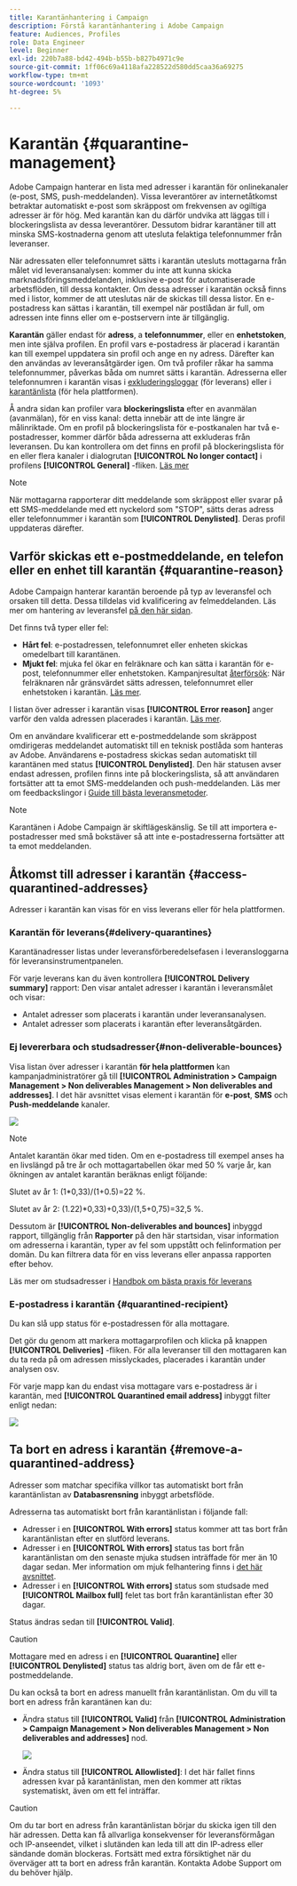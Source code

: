 ```yaml
---
title: Karantänhantering i Campaign
description: Förstå karantänhantering i Adobe Campaign
feature: Audiences, Profiles
role: Data Engineer
level: Beginner
exl-id: 220b7a88-bd42-494b-b55b-b827b4971c9e
source-git-commit: 1ff06c69a4118afa228522d580dd5caa36a69275
workflow-type: tm+mt
source-wordcount: '1093'
ht-degree: 5%

---
```


# Karantän {#quarantine-management}

Adobe Campaign hanterar en lista med adresser i karantän för onlinekanaler (e-post, SMS, push-meddelanden). Vissa leverantörer av internetåtkomst betraktar automatiskt e-post som skräppost om frekvensen av ogiltiga adresser är för hög. Med karantän kan du därför undvika att läggas till i blockeringslista av dessa leverantörer. Dessutom bidrar karantäner till att minska SMS-kostnaderna genom att utesluta felaktiga telefonnummer från leveranser.

När adressaten eller telefonnumret sätts i karantän utesluts mottagarna från målet vid leveransanalysen: kommer du inte att kunna skicka marknadsföringsmeddelanden, inklusive e-post för automatiserade arbetsflöden, till dessa kontakter. Om dessa adresser i karantän också finns med i listor, kommer de att uteslutas när de skickas till dessa listor. En e-postadress kan sättas i karantän, till exempel när postlådan är full, om adressen inte finns eller om e-postservern inte är tillgänglig.

<!--For more on best practices to secure and optimize your deliveries, refer to [this page](delivery-best-practices.md).-->

**Karantän** gäller endast för **adress**, a **telefonnummer**, eller en **enhetstoken**, men inte själva profilen. En profil vars e-postadress är placerad i karantän kan till exempel uppdatera sin profil och ange en ny adress. Därefter kan den användas av leveransåtgärder igen. Om två profiler råkar ha samma telefonnummer, påverkas båda om numret sätts i karantän. Adresserna eller telefonnumren i karantän visas i [exkluderingsloggar](#delivery-quarantines) (för leverans) eller i [karantänlista](#non-deliverable-bounces) (för hela plattformen).

Å andra sidan kan profiler vara **blockeringslista** efter en avanmälan (avanmälan), för en viss kanal: detta innebär att de inte längre är målinriktade. Om en profil på blockeringslista för e-postkanalen har två e-postadresser, kommer därför båda adresserna att exkluderas från leveransen. Du kan kontrollera om det finns en profil på blockeringslista för en eller flera kanaler i dialogrutan **[!UICONTROL No longer contact]** i profilens **[!UICONTROL General]** -fliken. [Läs mer](../audiences/view-profiles.md)

>[!NOTE]
>
>När mottagarna rapporterar ditt meddelande som skräppost eller svarar på ett SMS-meddelande med ett nyckelord som &quot;STOP&quot;, sätts deras adress eller telefonnummer i karantän som **[!UICONTROL Denylisted]**. Deras profil uppdateras därefter.

<!--For the email channel, email addresses are quarantined. For the mobile app channel, device tokens are quarantined. For the SMS channel, phone numbers are quarantined.?-->

## Varför skickas ett e-postmeddelande, en telefon eller en enhet till karantän {#quarantine-reason}

Adobe Campaign hanterar karantän beroende på typ av leveransfel och orsaken till detta. Dessa tilldelas vid kvalificering av felmeddelanden. Läs mer om hantering av leveransfel [på den här sidan](delivery-failures.md).

Det finns två typer eller fel:

* **Hårt fel**: e-postadressen, telefonnumret eller enheten skickas omedelbart till karantänen.
* **Mjukt fel**: mjuka fel ökar en felräknare och kan sätta i karantän för e-post, telefonnummer eller enhetstoken. Kampanjresultat [återförsök](delivery-failures.md#retries): När felräknaren når gränsvärdet sätts adressen, telefonnumret eller enhetstoken i karantän. [Läs mer](delivery-failures.md#retries).

I listan över adresser i karantän visas **[!UICONTROL Error reason]** anger varför den valda adressen placerades i karantän. [Läs mer](#identifying-quarantined-addresses-for-the-entire-platform).


Om en användare kvalificerar ett e-postmeddelande som skräppost omdirigeras meddelandet automatiskt till en teknisk postlåda som hanteras av Adobe. Användarens e-postadress skickas sedan automatiskt till karantänen med status **[!UICONTROL Denylisted]**.    Den här statusen avser endast adressen, profilen finns inte på blockeringslista, så att användaren fortsätter att ta emot SMS-meddelanden och push-meddelanden. Läs mer om feedbackslingor i [Guide till bästa leveransmetoder](https://experienceleague.adobe.com/docs/deliverability-learn/deliverability-best-practice-guide/transition-process/infrastructure.html#feedback-loops).

>[!NOTE]
>
>Karantänen i Adobe Campaign är skiftlägeskänslig.    Se till att importera e-postadresser med små bokstäver så att inte e-postadresserna fortsätter att ta emot meddelanden.

## Åtkomst till adresser i karantän {#access-quarantined-addresses}

Adresser i karantän kan visas för en viss leverans eller för hela plattformen.

### Karantän för leverans{#delivery-quarantines}

Karantänadresser listas under leveransförberedelsefasen i leveransloggarna för leveransinstrumentpanelen.

För varje leverans kan du även kontrollera **[!UICONTROL Delivery summary]** rapport: Den visar antalet adresser i karantän i leveransmålet och visar:

* Antalet adresser som placerats i karantän under leveransanalysen.
* Antalet adresser som placerats i karantän efter leveransåtgärden.

### Ej levererbara och studsadresser{#non-deliverable-bounces}

Visa listan över adresser i karantän **för hela plattformen** kan kampanjadministratörer gå till  **[!UICONTROL Administration > Campaign Management > Non deliverables Management > Non deliverables and addresses]**. I det här avsnittet visas element i karantän för **e-post**, **SMS** och **Push-meddelande** kanaler.

![](assets/tech-quarantine.png)

>[!NOTE]
>
>Antalet karantän ökar med tiden. Om en e-postadress till exempel anses ha en livslängd på tre år och mottagartabellen ökar med 50 % varje år, kan ökningen av antalet karantän beräknas enligt följande:
>
>Slutet av år 1: (1&#42;0,33)/(1+0.5)=22 %.
>
>Slutet av år 2: (1.22)&#42;0,33)+0,33)/(1,5+0,75)=32,5 %.

Dessutom är **[!UICONTROL Non-deliverables and bounces]** inbyggd rapport, tillgänglig från **Rapporter** på den här startsidan, visar information om adresserna i karantän, typer av fel som uppstått och felinformation per domän. Du kan filtrera data för en viss leverans eller anpassa rapporten efter behov.

Läs mer om studsadresser i [Handbok om bästa praxis för leverans](https://experienceleague.adobe.com/docs/deliverability-learn/deliverability-best-practice-guide/metrics-for-deliverability/bounces.html)

### E-postadress i karantän {#quarantined-recipient}

Du kan slå upp status för e-postadressen för alla mottagare.

Det gör du genom att markera mottagarprofilen och klicka på knappen **[!UICONTROL Deliveries]** -fliken. För alla leveranser till den mottagaren kan du ta reda på om adressen misslyckades, placerades i karantän under analysen osv.

För varje mapp kan du endast visa mottagare vars e-postadress är i karantän, med **[!UICONTROL Quarantined email address]** inbyggt filter enligt nedan:

![](assets/quarantine-filter.png)


## Ta bort en adress i karantän {#remove-a-quarantined-address}

Adresser som matchar specifika villkor tas automatiskt bort från karantänlistan av **Databasrensning** inbyggt arbetsflöde.

Adresserna tas automatiskt bort från karantänlistan i följande fall:

* Adresser i en **[!UICONTROL With errors]** status kommer att tas bort från karantänlistan efter en slutförd leverans.
* Adresser i en **[!UICONTROL With errors]** status tas bort från karantänlistan om den senaste mjuka studsen inträffade för mer än 10 dagar sedan. Mer information om mjuk felhantering finns i [det här avsnittet](#soft-error-management).
* Adresser i en **[!UICONTROL With errors]** status som studsade med **[!UICONTROL Mailbox full]** felet tas bort från karantänlistan efter 30 dagar.

Status ändras sedan till **[!UICONTROL Valid]**.

>[!CAUTION]
>
>Mottagare med en adress i en **[!UICONTROL Quarantine]** eller **[!UICONTROL Denylisted]** status tas aldrig bort, även om de får ett e-postmeddelande.

Du kan också ta bort en adress manuellt från karantänlistan. Om du vill ta bort en adress från karantänen kan du:

* Ändra status till **[!UICONTROL Valid]** från **[!UICONTROL Administration > Campaign Management > Non deliverables Management > Non deliverables and addresses]** nod.

   ![](assets/tech-quarantine-status.png)

* Ändra status till **[!UICONTROL Allowlisted]**: I det här fallet finns adressen kvar på karantänlistan, men den kommer att riktas systematiskt, även om ett fel inträffar.

>[!CAUTION]
>
>Om du tar bort en adress från karantänlistan börjar du skicka igen till den här adressen. Detta kan få allvarliga konsekvenser för leveransförmågan och IP-anseendet, vilket i slutänden kan leda till att din IP-adress eller sändande domän blockeras. Fortsätt med extra försiktighet när du överväger att ta bort en adress från karantän. Kontakta Adobe Support om du behöver hjälp.
